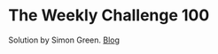 # The Weekly Challenge 100

Solution by Simon Green. [Blog](https://dev.to/simongreennet/weekly-challenge-100-4lf6)
